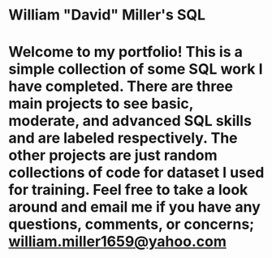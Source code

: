# William "David" Miller's SQL

# Welcome to my portfolio! This is a simple collection of some SQL work I have completed. There are three main projects to see basic, moderate, and advanced SQL skills and are labeled respectively. The other projects are just random collections of code for dataset I used for training. Feel free to take a look around and email me if you have any questions, comments, or concerns; william.miller1659@yahoo.com
